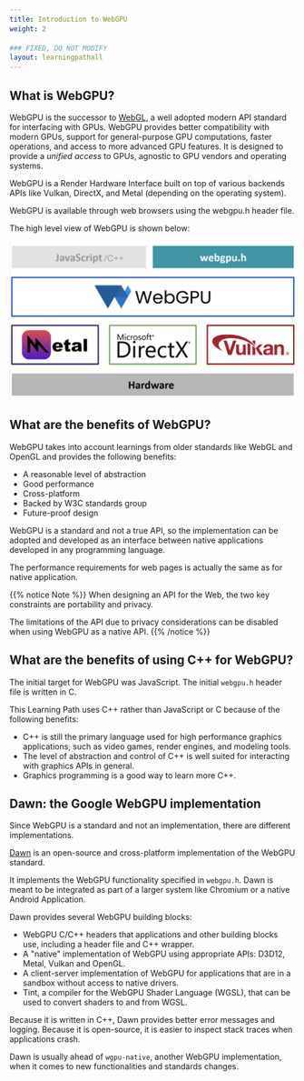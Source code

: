 ```yaml
---
title: Introduction to WebGPU
weight: 2

### FIXED, DO NOT MODIFY
layout: learningpathall
---
```


## What is WebGPU?

WebGPU is the successor to [WebGL](https://www.khronos.org/webgl/wiki/), a well adopted modern API standard for interfacing with GPUs. WebGPU provides better compatibility with modern GPUs, support for general-purpose GPU computations, faster operations, and access to more advanced GPU features. It is designed to provide a _unified access_ to GPUs, agnostic to GPU vendors and operating systems.

WebGPU is a Render Hardware Interface built on top of various backends APIs like Vulkan, DirectX, and Metal (depending on the operating system). 

WebGPU is available through web browsers using the webgpu.h header file. 

The high level view of WebGPU is shown below:

![WebGPU high level view #center](images/webgpu_highlevel.png "WebGPU High Level View")

## What are the benefits of WebGPU?

WebGPU takes into account learnings from older standards like WebGL and OpenGL and provides the following benefits: 

* A reasonable level of abstraction
* Good performance
* Cross-platform
* Backed by W3C standards group
* Future-proof design

WebGPU is a standard and not a true API, so the implementation can be adopted and developed as an interface between native applications developed in any programming language.

The performance requirements for web pages is actually the same as for native application.

{{% notice Note %}}
When designing an API for the Web, the two key constraints are portability and privacy. 

The limitations of the API due to privacy considerations can be disabled when using WebGPU as a native API.
{{% /notice %}}

## What are the benefits of using C++ for WebGPU?

The initial target for WebGPU was JavaScript.  The initial `webgpu.h` header file is written in C. 

This Learning Path uses C++ rather than JavaScript or C because of the following benefits:

* C++ is still the primary language used for high performance graphics applications, such as video games, render engines, and modeling tools.
* The level of abstraction and control of C++ is well suited for interacting with graphics APIs in general.
* Graphics programming is a good way to learn more C++.

## Dawn: the Google WebGPU implementation

Since WebGPU is a standard and not an implementation, there are different implementations. 

[Dawn](https://github.com/google/dawn) is an open-source and cross-platform implementation of the WebGPU standard. 

It implements the WebGPU functionality specified in `webgpu.h`. Dawn is meant to be integrated as part of a larger system like Chromium or a native Android Application.

Dawn provides several WebGPU building blocks:

* WebGPU C/C++ headers that applications and other building blocks use, including a header file and C++ wrapper.
* A "native" implementation of WebGPU using appropriate APIs: D3D12, Metal, Vulkan and OpenGL. 
* A client-server implementation of WebGPU for applications that are in a sandbox without access to native drivers.
* Tint, a compiler for the WebGPU Shader Language (WGSL), that can be used to convert shaders to and from WGSL.

Because it is written in C++, Dawn provides better error messages and logging. Because it is open-source, it is easier to inspect stack traces when applications crash.

Dawn is usually ahead of `wgpu-native`, another WebGPU implementation, when it comes to new functionalities and standards changes. 
